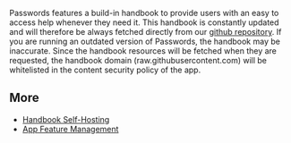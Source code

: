 Passwords features a build-in handbook to provide users with an easy to access help whenever they need it.
This handbook is constantly updated and will therefore be always fetched directly from our [github repository](https://github.com/marius-wieschollek/passwords/wiki).
If you are running an outdated version of Passwords, the handbook may be inaccurate.
Since the handbook resources will be fetched when they are requested, the handbook domain (raw.githubusercontent.com) will be whitelisted in the content security policy of the app.

## More
 - [Handbook Self-Hosting](./User-Handbook/Self-Hosting)
 - [App Feature Management](./User-Handbook/Feature-Management)